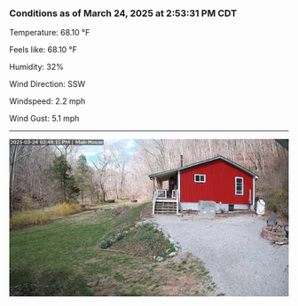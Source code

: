 ### Conditions as of March 24, 2025 at 2:53:31 PM CDT 

Temperature: 68.10 &deg;F

Feels like: 68.10 &deg;F

Humidity: 32%

Wind Direction: SSW

Windspeed: 2.2 mph

Wind Gust: 5.1 mph

---

<img src="./images/latest.jpeg"/>

